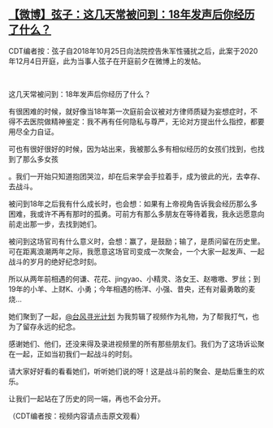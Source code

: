 <!--1606852919000-->
[【微博】弦子：这几天常被问到：18年发声后你经历了什么？](https://chinadigitaltimes.net/chinese/2020/12/%e3%80%90%e5%be%ae%e5%8d%9a%e3%80%91%e5%bc%a6%e5%ad%90%ef%bc%9a%e8%bf%99%e5%87%a0%e5%a4%a9%e5%b8%b8%e8%a2%ab%e9%97%ae%e5%88%b0%ef%bc%9a18%e5%b9%b4%e5%8f%91%e5%a3%b0%e5%90%8e%e4%bd%a0%e7%bb%8f%e5%8e%86/)
------

<p>CDT编者按：弦子自2018年10月25日向法院控告朱军性骚扰之后，此案于2020年12月4日开庭，此为当事人弦子在开庭前夕在微博上的发帖。</p><p> </p><p>这几天常被问到：18年发声后你经历了什么？</p><p>有很困难的时候，就好像当18年第一次庭前会议被对方律师质疑为妄想症时，不得不去医院做精神鉴定：我不再有任何隐私与尊严，无论对方提出什么指控，都要用尽全力自证。</p><p>可也有很好很好的时候，因为站出来，我被那么多有相似经历的女孩们找到，也找到了那么多女孩</p><p>。我们一开始只知道抱团哭泣，却在后来学会手拉着手，成为彼此的光，去幸存、去战斗。</p><p>被问到18年之后我有什么成长时，也会想：如果有上帝视角告诉我会经历那么多困难，我或许不再有那时的孤勇。可前方有那么多朋友在等待着我，我永远愿意向前走出那一步，去找到她们。</p><p>被问到这场官司有什么意义时，会想：赢了，是鼓励；输了，是质问留在历史里。可在距离浪潮两年之际，我愿意这场官司变成一次聚会，一个大家一起发声、一起战斗的岁月的绝好纪念时刻。</p><p>所以从两年前相遇的何谦、花花、jingyao、小精灵、洛女王、赵嗷嗷、罗丝；到19年的小羊、上财K、小勇；今年相遇的杨洋、小强、昔央，还有对最勇敢的麦烧…</p><p>她们聚到了一起，<a href="https://m.weibo.cn/n/台风寻光计划">@台风寻光计划</a> 为我剪辑了视频作为礼物，为了帮我打气，也为了留存永远的纪念。</p><p>感谢她们、他们，还没来得及录进视频里的所有那些朋友们。我们为了这场诉讼聚在一起，正如当初我们一起战斗的时刻。</p><p>请大家好好看的看看她们，听听她们说的呀！这是战斗前的聚会、是劫后重生的欢乐。</p><p>让我们一起站在了历史的同一端，再也不会分开。</p><p>（CDT编者按：视频内容请点击原文观看）</p>
